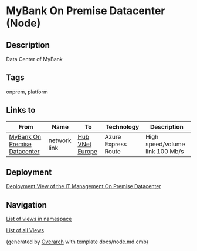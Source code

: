 
# MyBank On Premise Datacenter (Node)
## Description
Data Center of MyBank


## Tags
onprem, platform
## Links to
| From | Name | To | Technology | Description |
|---|---|---|---|---|
| [MyBank On Premise Datacenter](../../../mybank/it-management/onprem/data-center-europe.md) | network link | [Hub VNet Europe](../../../mybank/it-management/azure/hub-vnet-europe.md) | Azure Express Route | High speed/volume link 100 Mb/s |


## Deployment
[Deployment View of the IT Management On Premise Datacenter](../../../mybank/it-management/onprem/deployment-view.md)


## Navigation
[List of views in namespace](./views-in-namespace.md)

[List of all Views](../../../views.md)


(generated by [Overarch](https://github.com/soulspace-org/overarch) with template docs/node.md.cmb)
